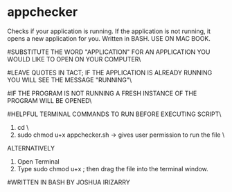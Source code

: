 # appchecker
Checks if your application is running. If the application is not running, it opens a new application for you. Written in BASH. USE ON MAC BOOK. 

#SUBSTITUTE THE WORD "APPLICATION" FOR AN APPLICATION YOU WOULD LIKE TO OPEN ON YOUR COMPUTER\

#LEAVE QUOTES IN TACT; IF THE APPLICATION IS ALREADY RUNNING YOU WILL SEE THE MESSAGE "RUNNING"\

#IF THE PROGRAM IS NOT RUNNING A FRESH INSTANCE OF THE PROGRAM WILL BE OPENED\

#HELPFUL TERMINAL COMMANDS TO RUN BEFORE EXECUTING SCRIPT\

1. cd <PATH TO FOLDER SCRIPT IS CONTAINTED IN >\
2. sudo chmod u+x appchecker.sh -> gives user permission to run the file \


ALTERNATIVELY 

1. Open Terminal
2. Type sudo chmod u+x ; then drag the file into the terminal window. 

 #WRITTEN IN BASH BY JOSHUA IRIZARRY
